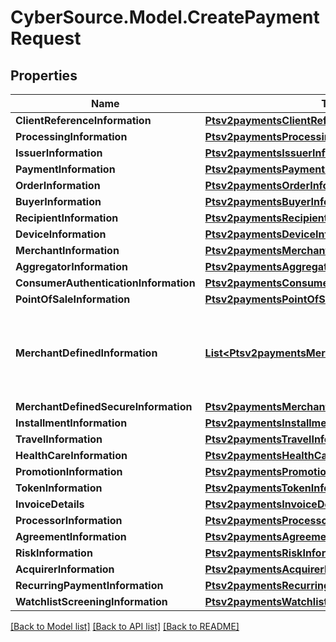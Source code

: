 # CyberSource.Model.CreatePaymentRequest
## Properties

Name | Type | Description | Notes
------------ | ------------- | ------------- | -------------
**ClientReferenceInformation** | [**Ptsv2paymentsClientReferenceInformation**](Ptsv2paymentsClientReferenceInformation.md) |  | [optional] 
**ProcessingInformation** | [**Ptsv2paymentsProcessingInformation**](Ptsv2paymentsProcessingInformation.md) |  | [optional] 
**IssuerInformation** | [**Ptsv2paymentsIssuerInformation**](Ptsv2paymentsIssuerInformation.md) |  | [optional] 
**PaymentInformation** | [**Ptsv2paymentsPaymentInformation**](Ptsv2paymentsPaymentInformation.md) |  | [optional] 
**OrderInformation** | [**Ptsv2paymentsOrderInformation**](Ptsv2paymentsOrderInformation.md) |  | [optional] 
**BuyerInformation** | [**Ptsv2paymentsBuyerInformation**](Ptsv2paymentsBuyerInformation.md) |  | [optional] 
**RecipientInformation** | [**Ptsv2paymentsRecipientInformation**](Ptsv2paymentsRecipientInformation.md) |  | [optional] 
**DeviceInformation** | [**Ptsv2paymentsDeviceInformation**](Ptsv2paymentsDeviceInformation.md) |  | [optional] 
**MerchantInformation** | [**Ptsv2paymentsMerchantInformation**](Ptsv2paymentsMerchantInformation.md) |  | [optional] 
**AggregatorInformation** | [**Ptsv2paymentsAggregatorInformation**](Ptsv2paymentsAggregatorInformation.md) |  | [optional] 
**ConsumerAuthenticationInformation** | [**Ptsv2paymentsConsumerAuthenticationInformation**](Ptsv2paymentsConsumerAuthenticationInformation.md) |  | [optional] 
**PointOfSaleInformation** | [**Ptsv2paymentsPointOfSaleInformation**](Ptsv2paymentsPointOfSaleInformation.md) |  | [optional] 
**MerchantDefinedInformation** | [**List&lt;Ptsv2paymentsMerchantDefinedInformation&gt;**](Ptsv2paymentsMerchantDefinedInformation.md) | The object containing the custom data that the merchant defines.  | [optional] 
**MerchantDefinedSecureInformation** | [**Ptsv2paymentsMerchantDefinedSecureInformation**](Ptsv2paymentsMerchantDefinedSecureInformation.md) |  | [optional] 
**InstallmentInformation** | [**Ptsv2paymentsInstallmentInformation**](Ptsv2paymentsInstallmentInformation.md) |  | [optional] 
**TravelInformation** | [**Ptsv2paymentsTravelInformation**](Ptsv2paymentsTravelInformation.md) |  | [optional] 
**HealthCareInformation** | [**Ptsv2paymentsHealthCareInformation**](Ptsv2paymentsHealthCareInformation.md) |  | [optional] 
**PromotionInformation** | [**Ptsv2paymentsPromotionInformation**](Ptsv2paymentsPromotionInformation.md) |  | [optional] 
**TokenInformation** | [**Ptsv2paymentsTokenInformation**](Ptsv2paymentsTokenInformation.md) |  | [optional] 
**InvoiceDetails** | [**Ptsv2paymentsInvoiceDetails**](Ptsv2paymentsInvoiceDetails.md) |  | [optional] 
**ProcessorInformation** | [**Ptsv2paymentsProcessorInformation**](Ptsv2paymentsProcessorInformation.md) |  | [optional] 
**AgreementInformation** | [**Ptsv2paymentsAgreementInformation**](Ptsv2paymentsAgreementInformation.md) |  | [optional] 
**RiskInformation** | [**Ptsv2paymentsRiskInformation**](Ptsv2paymentsRiskInformation.md) |  | [optional] 
**AcquirerInformation** | [**Ptsv2paymentsAcquirerInformation**](Ptsv2paymentsAcquirerInformation.md) |  | [optional] 
**RecurringPaymentInformation** | [**Ptsv2paymentsRecurringPaymentInformation**](Ptsv2paymentsRecurringPaymentInformation.md) |  | [optional] 
**WatchlistScreeningInformation** | [**Ptsv2paymentsWatchlistScreeningInformation**](Ptsv2paymentsWatchlistScreeningInformation.md) |  | [optional] 

[[Back to Model list]](../README.md#documentation-for-models) [[Back to API list]](../README.md#documentation-for-api-endpoints) [[Back to README]](../README.md)

